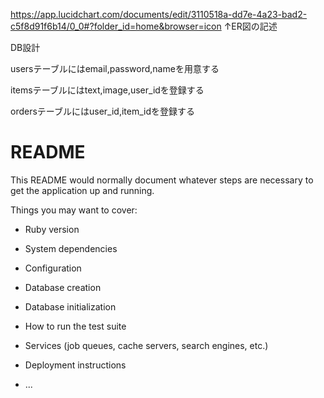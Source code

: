 https://app.lucidchart.com/documents/edit/3110518a-dd7e-4a23-bad2-c5f8d91f6b14/0_0#?folder_id=home&browser=icon
↑ER図の記述

DB設計

usersテーブルにはemail,password,nameを用意する

itemsテーブルにはtext,image,user_idを登録する

ordersテーブルにはuser_id,item_idを登録する


# README

This README would normally document whatever steps are necessary to get the
application up and running.

Things you may want to cover:

* Ruby version

* System dependencies

* Configuration

* Database creation

* Database initialization

* How to run the test suite

* Services (job queues, cache servers, search engines, etc.)

* Deployment instructions

* ...
